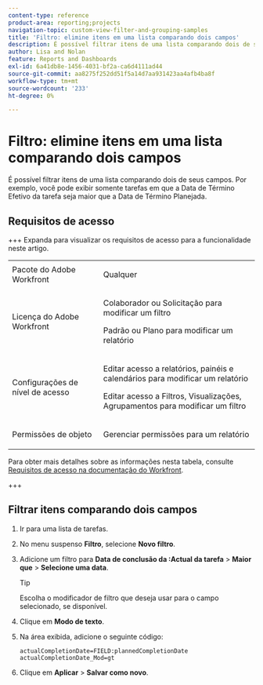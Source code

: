 ```yaml
---
content-type: reference
product-area: reporting;projects
navigation-topic: custom-view-filter-and-grouping-samples
title: 'Filtro: elimine itens em uma lista comparando dois campos'
description: É possível filtrar itens de uma lista comparando dois de seus campos. Por exemplo, você pode exibir somente tarefas em que a Data de Término Efetivo da tarefa seja maior que a Data de Término Planejada.
author: Lisa and Nolan
feature: Reports and Dashboards
exl-id: 6a41db8e-1456-4031-bf2a-ca6d4111ad44
source-git-commit: aa8275f252dd51f5a14d7aa931423aa4afb4ba8f
workflow-type: tm+mt
source-wordcount: '233'
ht-degree: 0%

---
```


# Filtro: elimine itens em uma lista comparando dois campos

<!--Audited: 10/2024-->

É possível filtrar itens de uma lista comparando dois de seus campos. Por exemplo, você pode exibir somente tarefas em que a Data de Término Efetivo da tarefa seja maior que a Data de Término Planejada.

## Requisitos de acesso

+++ Expanda para visualizar os requisitos de acesso para a funcionalidade neste artigo. 

<table style="table-layout:auto"> 
 <col> 
 <col> 
 <tbody> 
  <tr> 
   <td role="rowheader">Pacote do Adobe Workfront</td> 
   <td> <p>Qualquer</p> </td> 
  </tr> 
  <tr> 
   <td role="rowheader">Licença do Adobe Workfront</td> 
   <td> 
   <p>Colaborador ou Solicitação para modificar um filtro </p>
   <p>Padrão ou Plano para modificar um relatório</p>
  </tr> 
  <tr> 
   <td role="rowheader">Configurações de nível de acesso</td> 
   <td> <p>Editar acesso a relatórios, painéis e calendários para modificar um relatório</p> <p>Editar acesso a Filtros, Visualizações, Agrupamentos para modificar um filtro</p> </td> 
  </tr> 
  <tr> 
   <td role="rowheader">Permissões de objeto</td> 
   <td> <p>Gerenciar permissões para um relatório</p>  </td> 
  </tr> 
 </tbody> 
</table>

Para obter mais detalhes sobre as informações nesta tabela, consulte [Requisitos de acesso na documentação do Workfront](/help/quicksilver/administration-and-setup/add-users/access-levels-and-object-permissions/access-level-requirements-in-documentation.md).

+++

## Filtrar itens comparando dois campos

1. Ir para uma lista de tarefas.
1. No menu suspenso **Filtro**, selecione **Novo filtro**.

1. Adicione um filtro para **Data de conclusão da :Actual da tarefa** > **Maior que** > **Selecione uma data**.

   >[!TIP]
   >
   >Escolha o modificador de filtro que deseja usar para o campo selecionado, se disponível.

1. Clique em **Modo de texto**.
1. Na área exibida, adicione o seguinte código:

   ```
   actualCompletionDate=FIELD:plannedCompletionDate
   actualCompletionDate_Mod=gt
   ```

1. Clique em **Aplicar** > **Salvar como novo**.
